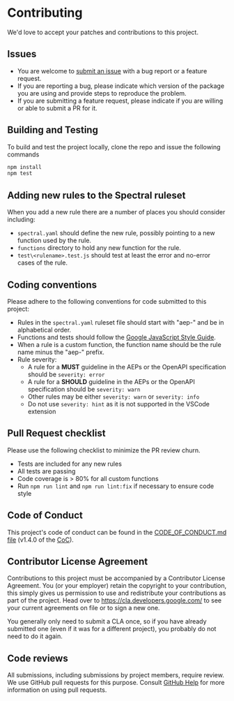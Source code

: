 # Contributing

We'd love to accept your patches and contributions to this project.

## Issues

- You are welcome to [submit an issue] with a bug report or a feature request.
- If you are reporting a bug, please indicate which version of the package you
  are using and provide steps to reproduce the problem.
- If you are submitting a feature request, please indicate if you are willing
  or able to submit a PR for it.

[submit an issue]: https://github.com/aep-dev/aep-openapi-linter/issues

## Building and Testing

To build and test the project locally, clone the repo and issue the following
commands

```sh
npm install
npm test
```

## Adding new rules to the Spectral ruleset

When you add a new rule there are a number of places you should consider
including:

- `spectral.yaml` should define the new rule, possibly pointing to a new
  function used by the rule.
- `functions` directory to hold any new function for the rule.
- `test\<rulename>.test.js` should test at least the error and no-error cases
  of the rule.

## Coding conventions

Please adhere to the following conventions for code submitted to this project:

- Rules in the `spectral.yaml` ruleset file should start with "aep-" and be in
  alphabetical order.
- Functions and tests should follow the [Google JavaScript Style Guide].
- When a rule is a custom function, the function name should be the rule name
  minus the "aep-" prefix.
- Rule severity:
  - A rule for a **MUST** guideline in the AEPs or the OpenAPI specification
    should be `severity: error`
  - A rule for a **SHOULD** guideline in the AEPs or the OpenAPI specification
    should be `severity: warn`
  - Other rules may be either `severity: warn` or `severity: info`
  - Do not use `severity: hint` as it is not supported in the VSCode extension

[Google JavaScript Style Guide]:
  https://google.github.io/styleguide/jsguide.html

## Pull Request checklist

Please use the following checklist to minimize the PR review churn.

- Tests are included for any new rules
- All tests are passing
- Code coverage is > 80% for all custom functions
- Run `npm run lint` and `npm run lint:fix` if necessary to ensure code style

## Code of Conduct

This project's code of conduct can be found in the
[CODE_OF_CONDUCT.md file](https://github.com/aep-dev/aep-openapi-linter/blob/main/CODE_OF_CONDUCT.md)
(v1.4.0 of the [CoC](https://contributor-covenant.org/)).

## Contributor License Agreement

Contributions to this project must be accompanied by a Contributor License
Agreement. You (or your employer) retain the copyright to your contribution,
this simply gives us permission to use and redistribute your contributions as
part of the project. Head over to <https://cla.developers.google.com/> to see
your current agreements on file or to sign a new one.

You generally only need to submit a CLA once, so if you have already submitted
one (even if it was for a different project), you probably do not need to do it
again.

## Code reviews

All submissions, including submissions by project members, require review. We
use GitHub pull requests for this purpose. Consult
[GitHub Help](https://help.github.com/articles/about-pull-requests/) for more
information on using pull requests.
